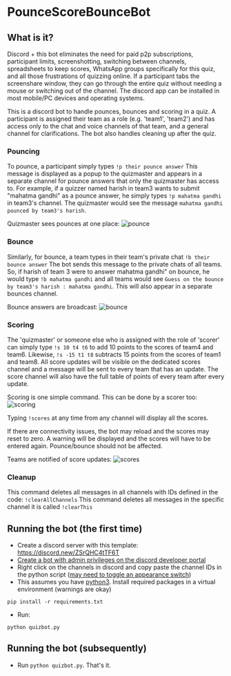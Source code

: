 # PounceScoreBounceBot

## What is it?

Discord + this bot eliminates the need for paid p2p subscriptions, participant limits, screenshotting, switching between channels, spreadsheets to keep scores, WhatsApp groups specifically for this quiz, and all those frustrations of quizzing online. If a participant tabs the screenshare window, they can go through the entire quiz without needing a mouse or switching out of the channel. The discord app can be installed in most mobile/PC devices and operating systems.   

This is a discord bot to handle pounces, bounces and scoring in a quiz. A participant is assigned their team as a role (e.g. 'team1', 'team2') and has access only to the chat and voice channels of that team, and a general channel for clarifications. The bot also handles cleaning up after the quiz.


### Pouncing

To pounce, a participant simply types
`!p their pounce answer`
This message is displayed as a popup to the quizmaster and appears in a separate channel for pounce answers that only the
quizmaster has access to. For example, if a quizzer named harish in team3 wants to submit "mahatma gandhi" as a pounce answer,
he simply types `!p mahatma gandhi` in team3's channel. The quizmaster would see the message `mahatma gandhi pounced by team3's harish`.

Quizmaster sees pounces at one place: 
![pounce](https://imgur.com/YBUh06N "quizmaster view of pounces channel")



### Bounce

Similarly, for bounce, a team types in their team's private chat 
`!b their bounce answer`
The bot sends this message to the private chats of all teams. So, if harish of team 3 were to answer mahatma gandhi" on bounce,
he would type `!b mahatma gandhi` and all teams would see `Guess on the bounce by team3's harish : mahatma gandhi`. This will also appear in a separate bounces channel. 


Bounce answers are broadcast: 
![bounce](https://imgur.com/3ShWRlm "team1 submit an answer on bounce")


### Scoring

The 'quizmaster' or someone else who is assigned with the role of 'scorer' can simply type `!s 10 t4 t6` to add 10 points to the scores 
of team4 and team6. Likewise, `!s -15 t1 t8` subtracts 15 points from the scores of team1 and team8. All score updates will be visible on 
the dedicated scores channel and a message will be sent to every team that has an update. The score channel will also have the full table 
of points of every team after every update.


Scoring is one simple command. This can be done by a scorer too: 
![scoring](https://imgur.com/H5qfg2k "scores are given")


Typing `!scores` at any time from any channel will display all the scores. 

If there are connectivity issues, the bot may reload and the scores may reset to zero. A warning will be displayed and the scores will have 
to be entered again. Pounce/bounce should not be affected. 


Teams are notified of score updates: 
![scores](https://imgur.com/mp9L1i5 "points table at any time during the quiz")


### Cleanup

This command deletes all messages in all channels with IDs defined in the code:
`!clearAllChannels` 
This command deletes all messages in the specific channel it is called
`!clearThis`


## Running the bot (the first time)
- Create a discord server with this template: https://discord.new/ZSrQHC4tTF6T 
- [Create a bot with admin privileges on the discord developer portal](https://github.com/reactiflux/discord-irc/wiki/Creating-a-discord-bot-&-getting-a-token) 
- Right click on the channels in discord and copy paste the channel IDs in the python script ([may need to toggle an appearance switch](https://discordia.me/en/developer-mode))
- This assumes you have [python3](https://www.python.org/downloads/). Install required packages in a virtual environment (warnings are okay)
```
pip install -r requirements.txt
```
- Run:
```
python quizbot.py
```


## Running the bot (subsequently)
- Run `python quizbot.py`. That's it.

